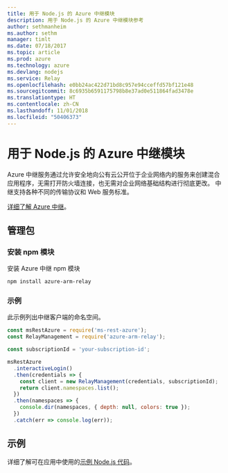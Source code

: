 ```yaml
---
title: 用于 Node.js 的 Azure 中继模块
description: 用于 Node.js 的 Azure 中继模块参考
author: sethmanheim
ms.author: sethm
manager: timlt
ms.date: 07/18/2017
ms.topic: article
ms.prod: azure
ms.technology: azure
ms.devlang: nodejs
ms.service: Relay
ms.openlocfilehash: e0bb24ac422d71bd8c957e94cceffd57bf121e48
ms.sourcegitcommit: 8c6935b6591175798b8e37ad0e511864fad3478e
ms.translationtype: HT
ms.contentlocale: zh-CN
ms.lasthandoff: 11/01/2018
ms.locfileid: "50406373"
---
```

# <a name="azure-relay-modules-for-nodejs"></a>用于 Node.js 的 Azure 中继模块

Azure 中继服务通过允许安全地向公有云公开位于企业网络内的服务来创建混合应用程序，无需打开防火墙连接，也无需对企业网络基础结构进行彻底更改。 中继支持各种不同的传输协议和 Web 服务标准。

[详细了解 Azure 中继](https://docs.microsoft.com/azure/service-bus-relay/relay-what-is-it)。

## <a name="management-package"></a>管理包

### <a name="install-the-npm-module"></a>安装 npm 模块

安装 Azure 中继 npm 模块

```bash
npm install azure-arm-relay
```

### <a name="example"></a>示例

此示例列出中继客户端的命名空间。

```javascript
const msRestAzure = require('ms-rest-azure');
const RelayManagement = require('azure-arm-relay');

const subscriptionId = 'your-subscription-id';

msRestAzure
  .interactiveLogin()
  .then(credentials => {
    const client = new RelayManagement(credentials, subscriptionId);
    return client.namespaces.list();
  })
  .then(namespaces => {
    console.dir(namespaces, { depth: null, colors: true });
  })
  .catch(err => console.log(err));
```

## <a name="samples"></a>示例

详细了解可在应用中使用的[示例 Node.js 代码](https://azure.microsoft.com/resources/samples/?platform=nodejs)。
